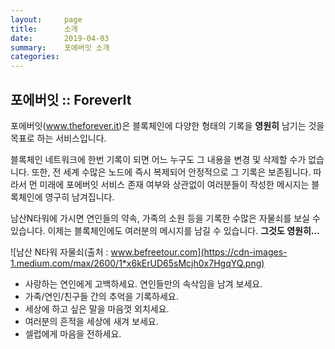 ```yaml
---
layout:     page
title:      소개
date:       2019-04-03
summary:    포에버잇 소개
categories:
---
```

## 포에버잇 :: ForeverIt


포에버잇\(<a href="http://www.theforever.it" target="_blank">www.theforever.it</a>\)은 블록체인에 다양한 형태의 기록을 <b>영원히</b> 남기는 것을 목표로 하는 서비스입니다.

블록체인 네트워크에 한번 기록이 되면 어느 누구도 그 내용을 변경 및 삭제할 수가 없습니다. 또한, 전 세계 수많은 노드에 즉시 복제되어 안정적으로 그 기록은 보존됩니다. 따라서 먼 미래에 포에버잇 서비스 존재 여부와 상관없이 여러분들이 작성한 메시지는 블록체인에 영구히 남겨집니다.

남산N타워에 가시면 연인들의 약속, 가족의 소원 등을 기록한 수많은 자물쇠를 보실 수 있습니다. 이제는 블록체인에도 여러분의 메시지를 남길 수 있습니다. <b>그것도 영원히…</b>

![남산 N타워 자물쇠(출처 : www.befreetour.com](https://cdn-images-1.medium.com/max/2600/1*x6kErUD65sMcjh0x7HgqYQ.png)

* 사랑하는 연인에게 고백하세요. 연인들만의 속삭임을 남겨 보세요.
* 가족/연인/친구들 간의 추억을 기록하세요.
* 세상에 하고 싶은 말을 마음껏 외치세요.
* 여러분의 흔적을 세상에 새겨 보세요.
* 셀럽에게 마음을 전하세요.

